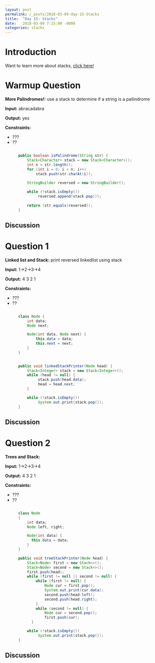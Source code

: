 ```yaml
---
layout: post
permalink: /_posts/2018-03-09-day-15-Stacks
title:  "Day 15: Stacks"
date:   2018-03-09 7:15:00 -0000
categories: stacks
---
```


# Introduction
Want to learn more about stacks, [click here!](../interview/resources)


# Warmup Question
**More Palindromes!:** use a stack to determine if a string is a pailindrome

**Input:** abracadabra


**Output:** yes


**Constraints:** 
*	???
*	??

```java

      public boolean isPalindrome(String str) {
          Stack<Character> stack = new Stack<Character>();
          int n = str.length();
          for (int i = 0; i < n; i++) 
              stack.push(str.charAt(i));
        
          StringBuilder reversed = new StringBuilder();

          while (!stack.isEmpty())
               reversed.append(stack.pop());
          
          return (str.equals(reversed));
      }
  ```

## Discussion



# Question 1

**Linked list and Stack:** print reversed linkedlist using stack

**Input:** 1->2->3->4

**Output:** 4 3 2 1 

**Constraints:** 
*	???
*	??

```java

      class Node {
          int data;
          Node next;

          Node(int data, Node next) {
              this.data = data;
              this.next = next;
          }
      }
      

      public void linkedStackPrinter(Node head) {
          Stack<Integer> stack = new Stack<Integer>();
          while (head != null) {
               stack.push(head.data);
               head = head.next;
          }

          while (!stack.isEmpty())
               System.out.print(stack.pop());
      }
  ```

## Discussion


# Question 2
**Trees and Stack:**

**Input:** 1->2->3->4

**Output:** 4 3 2 1 

**Constraints:** 
*	???
*	??

```java

      class Node 
      {
          int data;
          Node left, right;

          Node(int data) {
            this.data = data;
          }
      }

      public void treeStackPrinter(Node head) {
          Stack<Node> first = new Stack<>();
          Stack<Node> second = new Stack<>();
          first.push(head);
          while (first != null || second != null) {
              while (first != null) {
                  Node cur = first.pop();
                  System.out.print(cur.data);
                  second.push(head.left);
                  second.push(head.right);
              }
              while (second != null) {
                  Node cur = second.pop();
                  first.push(cur);
            }

          while (!stack.isEmpty())
               System.out.print(stack.pop());
      }
  ```

## Discussion





